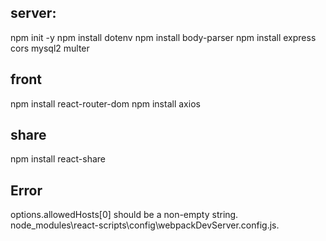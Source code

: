 
## server:
npm init -y
npm install dotenv
npm install body-parser
npm install express cors mysql2 multer

## front
npm install react-router-dom
npm install axios

## share
npm install react-share
## Error
options.allowedHosts[0] should be a non-empty string.
node_modules\react-scripts\config\webpackDevServer.config.js.
